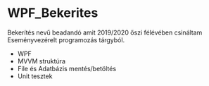 # WPF_Bekerites

Bekerítés nevű beadandó amit 2019/2020 őszi félévében csináltam Eseményvezérelt programozás tárgyból.

- WPF
- MVVM struktúra
- File és Adatbázis mentés/betöltés
- Unit tesztek
